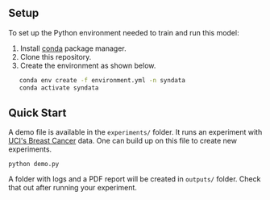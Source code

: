 ## Setup

To set up the Python environment needed to train and run this model:
1. Install [conda](https://docs.conda.io/en/latest/) package manager. 
2. Clone this repository. 
3. Create the environment as shown below.

```bash
   conda env create -f environment.yml -n syndata
   conda activate syndata
```


## Quick Start

A demo file is available in the `experiments/` folder. It runs an experiment with [UCI's Breast Cancer](https://archive.ics.uci.edu/ml/datasets/Breast+Cancer) data. One can build up on this file to create new experiments.

`python demo.py`

A folder with logs and a PDF report will be created in `outputs/` folder. Check that out after running your experiment. 

